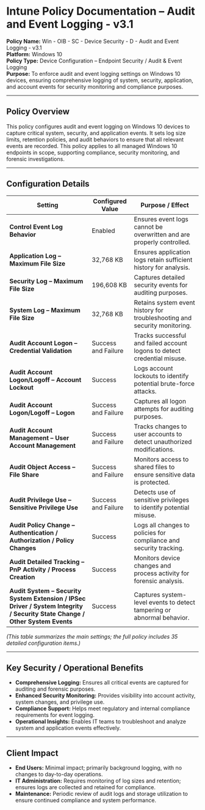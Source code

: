 # Intune Policy Documentation –  Audit and Event Logging - v3.1

**Policy Name:** Win - OIB - SC - Device Security - D - Audit and Event Logging - v3.1  
**Platform:** Windows 10  
**Policy Type:** Device Configuration – Endpoint Security / Audit & Event Logging  
**Purpose:** To enforce audit and event logging settings on Windows 10 devices, ensuring comprehensive logging of system, security, application, and account events for security monitoring and compliance purposes.

---

## Policy Overview
This policy configures audit and event logging on Windows 10 devices to capture critical system, security, and application events. It sets log size limits, retention policies, and audit behaviors to ensure that all relevant events are recorded. This policy applies to all managed Windows 10 endpoints in scope, supporting compliance, security monitoring, and forensic investigations.

---

## Configuration Details

| Setting | Configured Value | Purpose / Effect |
|---------|-----------------|-----------------|
| **Control Event Log Behavior** | Enabled | Ensures event logs cannot be overwritten and are properly controlled. |
| **Application Log – Maximum File Size** | 32,768 KB | Ensures application logs retain sufficient history for analysis. |
| **Security Log – Maximum File Size** | 196,608 KB | Captures detailed security events for auditing purposes. |
| **System Log – Maximum File Size** | 32,768 KB | Retains system event history for troubleshooting and security monitoring. |
| **Audit Account Logon – Credential Validation** | Success and Failure | Tracks successful and failed account logons to detect credential misuse. |
| **Audit Account Logon/Logoff – Account Lockout** | Success | Logs account lockouts to identify potential brute-force attacks. |
| **Audit Account Logon/Logoff – Logon** | Success and Failure | Captures all logon attempts for auditing purposes. |
| **Audit Account Management – User Account Management** | Success and Failure | Tracks changes to user accounts to detect unauthorized modifications. |
| **Audit Object Access – File Share** | Success and Failure | Monitors access to shared files to ensure sensitive data is protected. |
| **Audit Privilege Use – Sensitive Privilege Use** | Success and Failure | Detects use of sensitive privileges to identify potential misuse. |
| **Audit Policy Change – Authentication / Authorization / Policy Changes** | Success | Logs all changes to policies for compliance and security tracking. |
| **Audit Detailed Tracking – PnP Activity / Process Creation** | Success | Monitors device changes and process activity for forensic analysis. |
| **Audit System – Security System Extension / IPSec Driver / System Integrity / Security State Change / Other System Events** | Success | Captures system-level events to detect tampering or abnormal behavior. |

*(This table summarizes the main settings; the full policy includes 35 detailed configuration items.)*

---

## Key Security / Operational Benefits
- **Comprehensive Logging:** Ensures all critical events are captured for auditing and forensic purposes.  
- **Enhanced Security Monitoring:** Provides visibility into account activity, system changes, and privilege use.  
- **Compliance Support:** Helps meet regulatory and internal compliance requirements for event logging.  
- **Operational Insights:** Enables IT teams to troubleshoot and analyze system and application events effectively.

---

## Client Impact
- **End Users:** Minimal impact; primarily background logging, with no changes to day-to-day operations.  
- **IT Administration:** Requires monitoring of log sizes and retention; ensures logs are collected and retained for compliance.  
- **Maintenance:** Periodic review of audit logs and storage utilization to ensure continued compliance and system performance.
